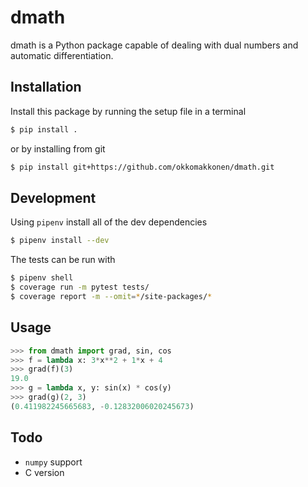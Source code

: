 # dmath

dmath is a Python package capable of dealing with dual numbers and automatic differentiation.

## Installation

Install this package by running the setup file in a terminal

```bash
$ pip install .
```

or by installing from git
```bash
$ pip install git+https://github.com/okkomakkonen/dmath.git
```

## Development

Using `pipenv` install all of the dev dependencies
```bash
$ pipenv install --dev
```
The tests can be run with
```bash
$ pipenv shell
$ coverage run -m pytest tests/
$ coverage report -m --omit=*/site-packages/*
```

## Usage

```python
>>> from dmath import grad, sin, cos
>>> f = lambda x: 3*x**2 + 1*x + 4
>>> grad(f)(3)
19.0
>>> g = lambda x, y: sin(x) * cos(y)
>>> grad(g)(2, 3)
(0.411982245665683, -0.12832006020245673)
```

## Todo

* `numpy` support
* C version
